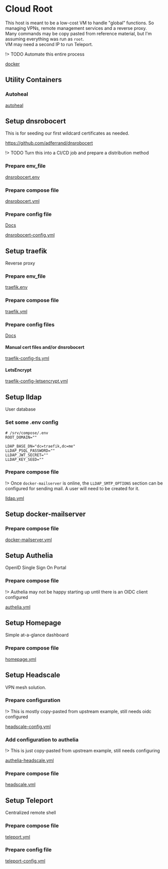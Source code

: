 # Cloud Root

This host is meant to be a low-cost VM to handle "global" functions. So managing VPNs, remote management services and a reverse proxy.  
Many commands may be copy pasted from reference material, but I'm assuming everything was run as `root`.  
VM may need a second IP to run Teleport.

!> TODO Automate this entire process

[docker](common/docker.md ':include')

## Utility Containers

### Autoheal

[autoheal](compose/autoheal.yml ':include :type=code yaml')

## Setup dnsrobocert

This is for seeding our first wildcard certificates as needed.

https://github.com/adferrand/dnsrobocert

!> TODO Turn this into a CI/CD job and prepare a distribution method

### Prepare env_file

[dnsrobocert.env](compose/dnsrobocert/dnsrobocert.env ':include :type=code bash')

### Prepare compose file

[dnsrobocert.yml](compose/dnsrobocert/dnsrobocert.yml ':include :type=code yaml')

### Prepare config file

[Docs](https://dnsrobocert.readthedocs.io/en/latest/configuration_reference.html)

[dnsrobocert-config.yml](compose/dnsrobocert/config.yml ':include :type=code yaml')

## Setup traefik

Reverse proxy

### Prepare env_file

[traefik.env](compose/traefik/traefik.env ':include :type=code bash')

### Prepare compose file

[traefik.yml](compose/traefik/traefik.yml ':include :type=code yaml')

### Prepare config files

[Docs](https://doc.traefik.io/traefik/)

#### Manual cert files and/or dnsrobocert

[traefik-config-tls.yml](compose/traefik/config-tls.yml ':include :type=code yaml')

#### LetsEncrypt

[traefik-config-letsencrypt.yml](compose/traefik/config-letsencrypt.yml ':include :type=code yaml')

## Setup lldap

User database

### Set some .env config
```shell
# /srv/compose/.env
ROOT_DOMAIN=""

LDAP_BASE_DN="dc=traefik,dc=me"
LLDAP_PSQL_PASSWORD=""
LLDAP_JWT_SECRET=""
LLDAP_KEY_SEED=""
```

### Prepare compose file
!> Once `docker-mailserver` is online, the `LLDAP_SMTP_OPTIONS` section can be configured for sending mail. A user will need to be created for it.

[lldap.yml](compose/lldap.yml ':include :type=code yaml')

## Setup docker-mailserver
### Prepare compose file

[docker-mailserver.yml](compose/docker-mailserver.yml ':include :type=code yaml')

## Setup Authelia
OpenID Single Sign On Portal

### Prepare compose file
!> Authelia may not be happy starting up until there is an OIDC client configured

[authelia.yml](compose/authelia.yml ':include :type=code yaml')


## Setup Homepage
Simple at-a-glance dashboard

### Prepare compose file

[homepage.yml](compose/homepage.yml ':include :type=code yaml')

## Setup Headscale
VPN mesh solution.

### Prepare configuration

!> This is mostly copy-pasted from upstream example, still needs oidc configured

[headscale-config.yml](compose/headscale/config.yaml ':include :type=code yaml')

### Add configuration to authelia

!> This is just copy-pasted from upstream example, still needs configuring

[authelia-headscale.yml](compose/headscale/authelia.yml ':include :type=code yaml')

### Prepare compose file

[headscale.yml](compose/headscale/headscale.yml ':include :type=code yaml')


## Setup Teleport
Centralized remote shell

### Prepare compose file

[teleport.yml](compose/teleport/teleport.yml ':include :type=code yaml')

### Prepare config file

[teleport-config.yml](compose/teleport/config.yaml ':include :type=code yaml')
